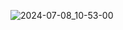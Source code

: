 ![2024-07-08_10-53-00](https://github.com/Nik19ita/crm/assets/52106265/cd452547-da0f-471a-9646-5155d61972b9)
